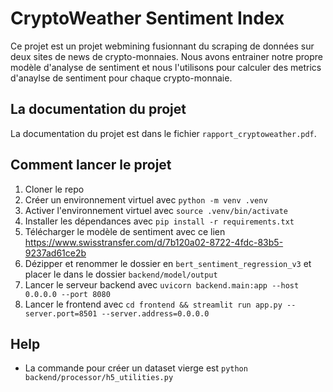 # CryptoWeather Sentiment Index

Ce projet est un projet webmining fusionnant du scraping de données sur deux sites de news de crypto-monnaies. Nous avons entrainer notre propre modèle d'analyse de sentiment et nous l'utilisons pour calculer des metrics d'anaylse de sentiment pour chaque crypto-monnaie.

## La documentation du projet

La documentation du projet est dans le fichier `rapport_cryptoweather.pdf`.

## Comment lancer le projet

1. Cloner le repo
2. Créer un environnement virtuel avec `python -m venv .venv`
3. Activer l'environnement virtuel avec `source .venv/bin/activate`
4. Installer les dépendances avec `pip install -r requirements.txt`
5. Télécharger le modèle de sentiment avec ce lien https://www.swisstransfer.com/d/7b120a02-8722-4fdc-83b5-9237ad61ce2b
6. Dézipper et renommer le dossier en `bert_sentiment_regression_v3` et placer le dans le dossier `backend/model/output`
7. Lancer le serveur backend avec `uvicorn backend.main:app --host 0.0.0.0 --port 8080`
8. Lancer le frontend avec `cd frontend && streamlit run app.py --server.port=8501 --server.address=0.0.0.0`

## Help

- La commande pour créer un dataset vierge est `python backend/processor/h5_utilities.py`
